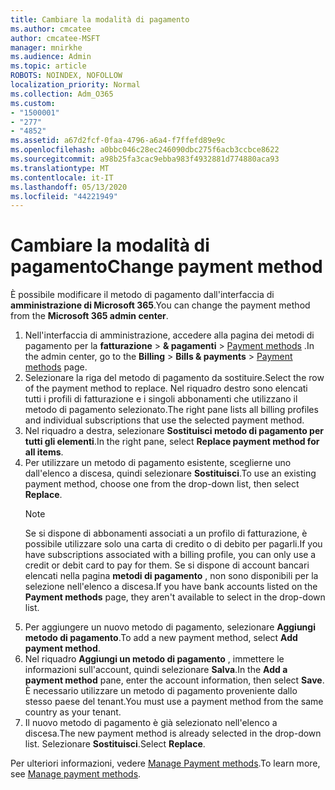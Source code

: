 ```yaml
---
title: Cambiare la modalità di pagamento
ms.author: cmcatee
author: cmcatee-MSFT
manager: mnirkhe
ms.audience: Admin
ms.topic: article
ROBOTS: NOINDEX, NOFOLLOW
localization_priority: Normal
ms.collection: Adm_O365
ms.custom:
- "1500001"
- "277"
- "4852"
ms.assetid: a67d2fcf-0faa-4796-a6a4-f7ffefd89e9c
ms.openlocfilehash: a0bbc046c28ec246090dbc275f6acb3ccbce8622
ms.sourcegitcommit: a98b25fa3cac9ebba983f4932881d774880aca93
ms.translationtype: MT
ms.contentlocale: it-IT
ms.lasthandoff: 05/13/2020
ms.locfileid: "44221949"
---
```

# <a name="change-payment-method"></a><span data-ttu-id="352bd-102">Cambiare la modalità di pagamento</span><span class="sxs-lookup"><span data-stu-id="352bd-102">Change payment method</span></span>

<span data-ttu-id="352bd-103">È possibile modificare il metodo di pagamento dall'interfaccia di **amministrazione di Microsoft 365**.</span><span class="sxs-lookup"><span data-stu-id="352bd-103">You can change the payment method from the **Microsoft 365 admin center**.</span></span>
  
1. <span data-ttu-id="352bd-104">Nell'interfaccia di amministrazione, accedere alla pagina dei metodi di pagamento per la **fatturazione**  >  **& pagamenti**  >  [Payment methods](https://go.microsoft.com/fwlink/p/?linkid=2018806) .</span><span class="sxs-lookup"><span data-stu-id="352bd-104">In the admin center, go to the **Billing** > **Bills & payments** > [Payment methods](https://go.microsoft.com/fwlink/p/?linkid=2018806) page.</span></span>
2. <span data-ttu-id="352bd-105">Selezionare la riga del metodo di pagamento da sostituire.</span><span class="sxs-lookup"><span data-stu-id="352bd-105">Select the row of the payment method to replace.</span></span> <span data-ttu-id="352bd-106">Nel riquadro destro sono elencati tutti i profili di fatturazione e i singoli abbonamenti che utilizzano il metodo di pagamento selezionato.</span><span class="sxs-lookup"><span data-stu-id="352bd-106">The right pane lists all billing profiles and individual subscriptions that use the selected payment method.</span></span>
3. <span data-ttu-id="352bd-107">Nel riquadro a destra, selezionare **Sostituisci metodo di pagamento per tutti gli elementi**.</span><span class="sxs-lookup"><span data-stu-id="352bd-107">In the right pane, select **Replace payment method for all items**.</span></span>
4. <span data-ttu-id="352bd-108">Per utilizzare un metodo di pagamento esistente, sceglierne uno dall'elenco a discesa, quindi selezionare **Sostituisci**.</span><span class="sxs-lookup"><span data-stu-id="352bd-108">To use an existing payment method, choose one from the drop-down list, then select **Replace**.</span></span>
    > [!NOTE]
    > <span data-ttu-id="352bd-109">Se si dispone di abbonamenti associati a un profilo di fatturazione, è possibile utilizzare solo una carta di credito o di debito per pagarli.</span><span class="sxs-lookup"><span data-stu-id="352bd-109">If you have subscriptions associated with a billing profile, you can only use a credit or debit card to pay for them.</span></span> <span data-ttu-id="352bd-110">Se si dispone di account bancari elencati nella pagina **metodi di pagamento** , non sono disponibili per la selezione nell'elenco a discesa.</span><span class="sxs-lookup"><span data-stu-id="352bd-110">If you have bank accounts listed on the **Payment methods** page, they aren't available to select in the drop-down list.</span></span>
5. <span data-ttu-id="352bd-111">Per aggiungere un nuovo metodo di pagamento, selezionare **Aggiungi metodo di pagamento**.</span><span class="sxs-lookup"><span data-stu-id="352bd-111">To add a new payment method, select **Add payment method**.</span></span>
6. <span data-ttu-id="352bd-112">Nel riquadro **Aggiungi un metodo di pagamento** , immettere le informazioni sull'account, quindi selezionare **Salva**.</span><span class="sxs-lookup"><span data-stu-id="352bd-112">In the **Add a payment method** pane, enter the account information, then select **Save**.</span></span> <span data-ttu-id="352bd-113">È necessario utilizzare un metodo di pagamento proveniente dallo stesso paese del tenant.</span><span class="sxs-lookup"><span data-stu-id="352bd-113">You must use a payment method from the same country as your tenant.</span></span>
7. <span data-ttu-id="352bd-114">Il nuovo metodo di pagamento è già selezionato nell'elenco a discesa.</span><span class="sxs-lookup"><span data-stu-id="352bd-114">The new payment method is already selected in the drop-down list.</span></span> <span data-ttu-id="352bd-115">Selezionare **Sostituisci**.</span><span class="sxs-lookup"><span data-stu-id="352bd-115">Select **Replace**.</span></span>

<span data-ttu-id="352bd-116">Per ulteriori informazioni, vedere [Manage Payment methods](https://docs.microsoft.com/microsoft-365/commerce/billing-and-payments/manage-payment-methods).</span><span class="sxs-lookup"><span data-stu-id="352bd-116">To learn more, see [Manage payment methods](https://docs.microsoft.com/microsoft-365/commerce/billing-and-payments/manage-payment-methods).</span></span>
